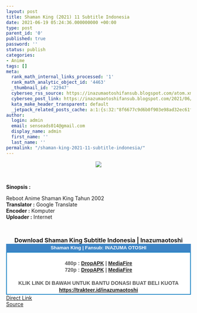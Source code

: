 ```yaml
---
layout: post
title: Shaman King (2021) 11 Subtitle Indonesia
date: 2021-06-19 05:24:36.000000000 +00:00
type: post
parent_id: '0'
published: true
password: ''
status: publish
categories:
- Anime
tags: []
meta:
  rank_math_internal_links_processed: '1'
  rank_math_analytic_object_id: '4463'
  _thumbnail_id: '22947'
  cyberseo_rss_source: https://inazumaotoshifansub.blogspot.com/atom.xml?start-index=151&max-results=150
  cyberseo_post_link: https://inazumaotoshifansub.blogspot.com/2021/06/shaman-king-2021-11-subtitle-indonesia.html
  kata_make_header_transparent: default
  _jetpack_related_posts_cache: a:1:{s:32:"8f6677c9d6b0f903e98ad32ec61f8deb";a:2:{s:7:"expires";i:1657965341;s:7:"payload";a:3:{i:0;a:1:{s:2:"id";i:27310;}i:1;a:1:{s:2:"id";i:27112;}i:2;a:1:{s:2:"id";i:22834;}}}}
author:
  login: admin
  email: senseads014@gmail.com
  display_name: admin
  first_name: ''
  last_name: ''
permalink: "/shaman-king-2021-11-subtitle-indonesia/"
---
```

</p>
<div class="separator" style="clear: both; text-align: center;"><a href="https://1.bp.blogspot.com/-2Jc-QpBxaQI/YM1-v6Z6kgI/AAAAAAAAIDE/6mhmfbnWtxYHd0A7kLNZPVjgVXDVlh8QACLcBGAsYHQ/s450/SHAMAN%2B-%2B11.png" style="margin-left: 1em; margin-right: 1em;"><img border="0" data-original-height="269" data-original-width="450" src="{{ site.baseurl }}/assets/2021/06/SHAMAN%2B-%2B11.png" /></a></div>
<p>&nbsp;</p>
<p><b>Sinopsis :</b></p>
<div style="text-align: left;"><span face="&quot;trebuchet ms&quot; , sans-serif">Reboot Anime Shaman King Tahun 2002<br /></span></div>
<div style="text-align: center;">
<div style="text-align: left;"><span face="&quot;trebuchet ms&quot; , sans-serif"><b>Translator :</b> Google Translate</span></div>
<div style="text-align: left;"><span face="&quot;trebuchet ms&quot; , sans-serif"><b>Encoder :</b> Komputer</span></div>
<div style="text-align: left;"><span face="&quot;trebuchet ms&quot; , sans-serif"><b>Uploader :</b> Internet</span></div>
<p><span face="&quot;trebuchet ms&quot; , sans-serif"><br /></span></div>
<div style="text-align: center;"><span face="&quot;trebuchet ms&quot; , sans-serif" style="font-size: medium;"><b>Download Shaman King Subtitle Indonesia | Inazumaotoshi</b></span></div>
<div style="margin: 0px; padding: 0px;">
<div align="center" style="background-color: #3d85c6; color: #339999; font-family: arial, geneva, sans-serif; line-height: 18.1875px; margin: 0px; padding: 2px;">
<div style="margin: 0px; padding: 0px;">
<div style="margin: 0px; padding: 0px;">
<div style="margin: 0px; padding: 0px;">
<div style="margin: 0px; padding: 0px;">
<div style="margin: 0px; padding: 0px;">
<div style="margin: 0px; padding: 0px;">
<div style="margin: 0px; padding: 0px;"><span style="font-size: small;"><b style="margin: 0px; padding: 0px;"><span class="Apple-style-span" face="&quot;trebuchet ms&quot; , sans-serif" style="margin: 0px; padding: 0px;"><span style="color: white; margin: 0px; padding: 0px;">Shaman King | Fansub: INAZUMA&nbsp;</span></span></b><b style="margin: 0px; padding: 0px;"><span class="Apple-style-span" face="&quot;trebuchet ms&quot; , sans-serif" style="margin: 0px; padding: 0px;"><span style="color: white; margin: 0px; padding: 0px;">OTOSHI</span></span></b></span></div>
</div>
</div>
</div>
</div>
</div>
</div>
</div>
<div style="background-color: white; border: 2px solid rgb(31, 133, 198); font-family: arial, geneva, sans-serif; line-height: 18.1875px; margin: 0px; padding: 2px; text-align: justify;">
<div style="font-family: arial, helvetica, sans-serif; margin: 0px; padding: 0px; text-align: center;">
<div style="margin: 0px; padding: 0px;">
<div style="margin: 0px; padding: 0px;">
<div style="margin: 0px; padding: 0px;">
<div style="margin: 0px; padding: 0px;">
<div style="margin: 0px; padding: 0px;">
<div style="margin: 0px; padding: 0px;">
<div style="margin: 0px; padding: 0px;">
<div style="color: #555555;">&nbsp; <span style="font-size: small;"><b style="margin: 0px; padding: 0px;"></b></span><b style="margin: 0px; padding: 0px;"></b><br /><b style="margin: 0px; padding: 0px;">480p : <a href="https://ouo.io/u8Voqs" target="_blank" rel="noopener">DropAPK</a> | <a href="https://ouo.io/IOQBnE" target="_blank" rel="noopener">MediaFire</a></b></div>
<div style="color: #555555;"><b style="margin: 0px; padding: 0px;">720p : <a href="https://ouo.io/GRfKpV" target="_blank" rel="noopener">DropAPK</a>&nbsp;| <a href="https://ouo.io/bhkYA7G" target="_blank" rel="noopener">MediaFire</a></b></div>
<div style="color: #555555;"><b style="margin: 0px; padding: 0px;">&nbsp;</b></div>
<div style="color: #555555;"><b style="margin: 0px; padding: 0px;">KLIK LINK DI BAWAH UNTUK BANTU DONASI BUAT BELI KUOTA</b></div>
<div style="color: #555555;"><b style="margin: 0px; padding: 0px;"><a href="https://trakteer.id/inazumaotoshi" target="_blank" rel="noopener">https://trakteer.id/inazumaotoshi</a><br /></b></div>
<div style="color: #555555;"></div>
</div>
</div>
</div>
</div>
</div>
</div>
</div>
</div>
</div>
</div>
<link rel="stylesheet" href="https://cdnjs.cloudflare.com/ajax/libs/font-awesome/4.7.0/css/font-awesome.min.css" />
<div class="divbtn"> <a href="https://handymansurrender.com/fihup8buzv?key=94550f7ce39444073321dde3b8782f97" class="btn"><i class="fa fa-download"></i> Direct Link</a> <br /><a href="https://inazumaotoshifansub.blogspot.com/2021/06/shaman-king-2021-11-subtitle-indonesia.html">Source</a> </div>
